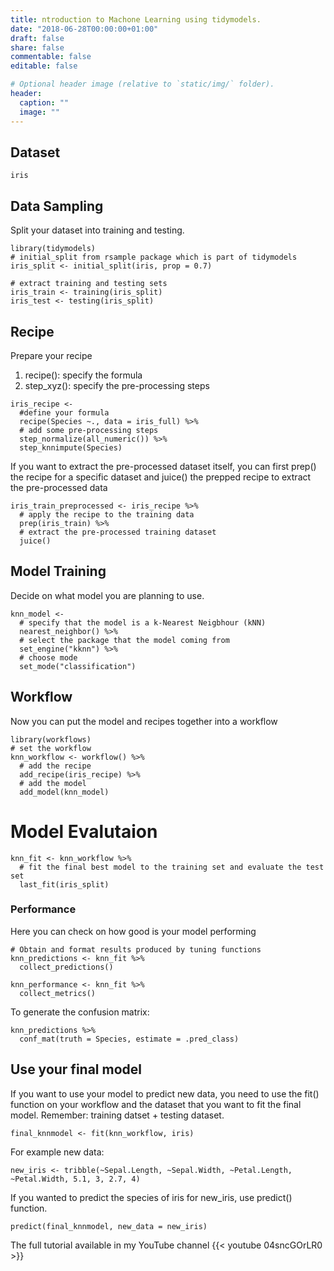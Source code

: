 ```yaml
---
title: ntroduction to Machone Learning using tidymodels.
date: "2018-06-28T00:00:00+01:00"
draft: false
share: false
commentable: false
editable: false

# Optional header image (relative to `static/img/` folder).
header:
  caption: ""
  image: ""
---
```


## Dataset
```{r}
iris
```

## Data Sampling

Split your dataset into training and testing.

```{r}
library(tidymodels)
# initial_split from rsample package which is part of tidymodels
iris_split <- initial_split(iris, prop = 0.7)

# extract training and testing sets
iris_train <- training(iris_split)
iris_test <- testing(iris_split)
```

## Recipe

Prepare your recipe

1. recipe(): specify the formula
2. step_xyz(): specify the pre-processing steps

```{r}
iris_recipe <-
  #define your formula
  recipe(Species ~., data = iris_full) %>%
  # add some pre-processing steps
  step_normalize(all_numeric()) %>%
  step_knnimpute(Species)
```

If you want to extract the pre-processed dataset itself, you can first prep() the recipe for a specific dataset and juice() the prepped recipe to extract the pre-processed data

```{r}
iris_train_preprocessed <- iris_recipe %>%
  # apply the recipe to the training data
  prep(iris_train) %>%
  # extract the pre-processed training dataset
  juice()
```

## Model Training

Decide on what model you are planning to use.

```{r}
knn_model <-
  # specify that the model is a k-Nearest Neigbhour (kNN)
  nearest_neighbor() %>%
  # select the package that the model coming from
  set_engine("kknn") %>%
  # choose mode
  set_mode("classification")
```

## Workflow

Now you can put the model and recipes together into a workflow

```{r}
library(workflows)
# set the workflow
knn_workflow <- workflow() %>%
  # add the recipe
  add_recipe(iris_recipe) %>%
  # add the model
  add_model(knn_model)
```

# Model Evalutaion

```{r}
knn_fit <- knn_workflow %>%
  # fit the final best model to the training set and evaluate the test set
  last_fit(iris_split)
```

### Performance
Here you can check on how good is your model performing

```{r}
# Obtain and format results produced by tuning functions
knn_predictions <- knn_fit %>%
  collect_predictions()

knn_performance <- knn_fit %>%
  collect_metrics()
```

To generate the confusion matrix:
```{r}
knn_predictions %>%
  conf_mat(truth = Species, estimate = .pred_class)
```

## Use your final model
If you want to use your model to predict new data, you need to use the fit() function on your workflow and the dataset that you want to fit the final model. Remember: training datset + testing dataset.
```{r}
final_knnmodel <- fit(knn_workflow, iris)
```

For example new data:
```{r}
new_iris <- tribble(~Sepal.Length, ~Sepal.Width, ~Petal.Length, ~Petal.Width, 5.1, 3, 2.7, 4)
```

If you wanted to predict the species of iris for new_iris, use predict() function.
```{r}
predict(final_knnmodel, new_data = new_iris)
```





The full tutorial available in my YouTube channel
{{< youtube 04sncGOrLR0 >}}
